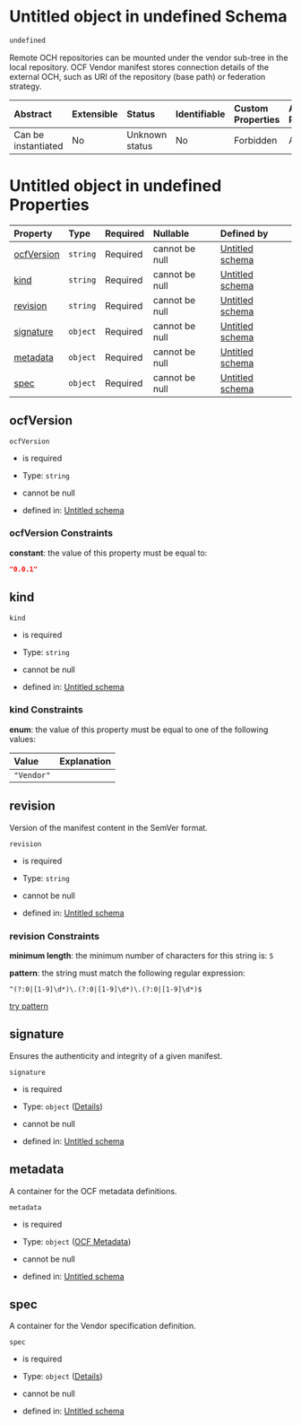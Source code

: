 # Untitled object in undefined Schema

```txt
undefined
```

Remote OCH repositories can be mounted under the vendor sub-tree in the local repository. OCF Vendor manifest stores connection details of the external OCH, such as URI of the repository (base path) or federation strategy.

| Abstract            | Extensible | Status         | Identifiable | Custom Properties | Additional Properties | Access Restrictions | Defined In                                                           |
| :------------------ | :--------- | :------------- | :----------- | :---------------- | :-------------------- | :------------------ | :------------------------------------------------------------------- |
| Can be instantiated | No         | Unknown status | No           | Forbidden         | Allowed               | none                | [vendor.json](../../0.0.1/schema/vendor.json "open original schema") |

# Untitled object in undefined Properties

| Property                  | Type     | Required | Nullable       | Defined by                                                                                                                             |
| :------------------------ | :------- | :------- | :------------- | :------------------------------------------------------------------------------------------------------------------------------------- |
| [ocfVersion](#ocfversion) | `string` | Required | cannot be null | [Untitled schema](vendor-properties-ocfversion.md "#/properties/ocfVersion#/properties/ocfVersion")                                    |
| [kind](#kind)             | `string` | Required | cannot be null | [Untitled schema](vendor-properties-kind.md "#/properties/kind#/properties/kind")                                                      |
| [revision](#revision)     | `string` | Required | cannot be null | [Untitled schema](vendor-properties-revision.md "#/properties/revision#/properties/revision")                                          |
| [signature](#signature)   | `object` | Required | cannot be null | [Untitled schema](vendor-properties-signature.md "#/properties/signature#/properties/signature")                                       |
| [metadata](#metadata)     | `object` | Required | cannot be null | [Untitled schema](attribute-properties-ocf-metadata.md "https://projectvoltron.dev/schemas/common/metadata.json#/properties/metadata") |
| [spec](#spec)             | `object` | Required | cannot be null | [Untitled schema](vendor-properties-spec.md "#/properties/spec#/properties/spec")                                                      |

## ocfVersion



`ocfVersion`

*   is required

*   Type: `string`

*   cannot be null

*   defined in: [Untitled schema](vendor-properties-ocfversion.md "#/properties/ocfVersion#/properties/ocfVersion")

### ocfVersion Constraints

**constant**: the value of this property must be equal to:

```json
"0.0.1"
```

## kind



`kind`

*   is required

*   Type: `string`

*   cannot be null

*   defined in: [Untitled schema](vendor-properties-kind.md "#/properties/kind#/properties/kind")

### kind Constraints

**enum**: the value of this property must be equal to one of the following values:

| Value      | Explanation |
| :--------- | :---------- |
| `"Vendor"` |             |

## revision

Version of the manifest content in the SemVer format.

`revision`

*   is required

*   Type: `string`

*   cannot be null

*   defined in: [Untitled schema](vendor-properties-revision.md "#/properties/revision#/properties/revision")

### revision Constraints

**minimum length**: the minimum number of characters for this string is: `5`

**pattern**: the string must match the following regular expression: 

```regexp
^(?:0|[1-9]\d*)\.(?:0|[1-9]\d*)\.(?:0|[1-9]\d*)$
```

[try pattern](https://regexr.com/?expression=%5E\(%3F%3A0%7C%5B1-9%5D%5Cd\*\)%5C.\(%3F%3A0%7C%5B1-9%5D%5Cd\*\)%5C.\(%3F%3A0%7C%5B1-9%5D%5Cd\*\)%24 "try regular expression with regexr.com")

## signature

Ensures the authenticity and integrity of a given manifest.

`signature`

*   is required

*   Type: `object` ([Details](vendor-properties-signature.md))

*   cannot be null

*   defined in: [Untitled schema](vendor-properties-signature.md "#/properties/signature#/properties/signature")

## metadata

A container for the OCF metadata definitions.

`metadata`

*   is required

*   Type: `object` ([OCF Metadata](attribute-properties-ocf-metadata.md))

*   cannot be null

*   defined in: [Untitled schema](attribute-properties-ocf-metadata.md "https://projectvoltron.dev/schemas/common/metadata.json#/properties/metadata")

## spec

A container for the Vendor specification definition.

`spec`

*   is required

*   Type: `object` ([Details](vendor-properties-spec.md))

*   cannot be null

*   defined in: [Untitled schema](vendor-properties-spec.md "#/properties/spec#/properties/spec")
